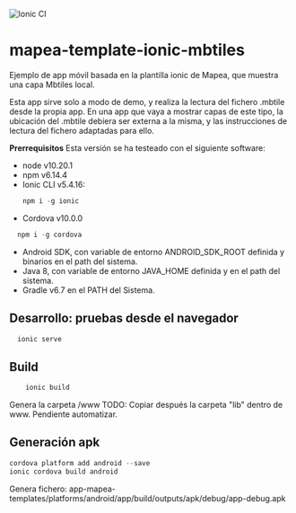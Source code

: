 ![Ionic CI](https://github.com/sigcorporativo-ja/app-mapea-templates/workflows/Ionic%20CI/badge.svg)

# mapea-template-ionic-mbtiles
Ejemplo de app móvil basada en la plantilla ionic de Mapea, que muestra una capa Mbtiles local.

Esta app sirve solo a modo de demo, y realiza la lectura del fichero .mbtile desde la propia app. En una app que vaya a mostrar capas de este tipo, la ubicación del .mbtile debiera ser externa a la misma, y las instrucciones de lectura del fichero adaptadas para ello.

**Prerrequisitos**
Esta versión se ha testeado con el siguiente software:

* node v10.20.1
* npm v6.14.4
* Ionic CLI v5.4.16:
  ```javascript
  npm i -g ionic
  ```
* Cordova v10.0.0
```javascript
  npm i -g cordova
  ```
* Android SDK, con variable de entorno ANDROID_SDK_ROOT definida y binarios en el path del sistema.
* Java 8, con variable de entorno JAVA_HOME definida y en el path del sistema.
* Gradle v6.7 en el PATH del Sistema.

## Desarrollo: pruebas desde el navegador
```javascript
  ionic serve
```
## Build
```javascript
    ionic build
```
Genera la carpeta /www
TODO: Copiar después la carpeta "lib" dentro de www. Pendiente automatizar.

## Generación apk
```javascript
cordova platform add android --save
ionic cordova build android
```
Genera fichero: app-mapea-templates/platforms/android/app/build/outputs/apk/debug/app-debug.apk